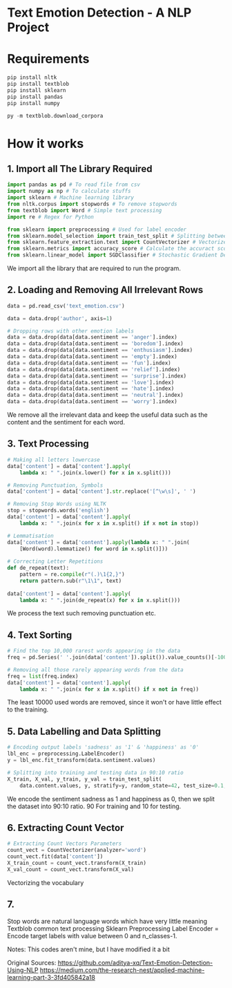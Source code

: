 # Text Emotion Detection - A NLP Project

# Requirements
```python
pip install nltk
pip install textblob
pip install sklearn
pip install pandas
pip install numpy

py -m textblob.download_corpora
```

# How it works
## 1. Import all The Library Required
```python
import pandas as pd # To read file from csv
import numpy as np # To calculate stuffs
import sklearn # Machine learning library
from nltk.corpus import stopwords # To remove stopwords
from textblob import Word # Simple text processing
import re # Regex for Python

from sklearn import preprocessing # Used for label encoder
from sklearn.model_selection import train_test_split # Splitting between training and testing data
from sklearn.feature_extraction.text import CountVectorizer # Vectorize words
from sklearn.metrics import accuracy_score # Calculate the accuract score
from sklearn.linear_model import SGDClassifier # Stochastic Gradient Descent
```
We import all the library that are required to run the program.
## 2. Loading and Removing All Irrelevant Rows
```python
data = pd.read_csv('text_emotion.csv')

data = data.drop('author', axis=1)

# Dropping rows with other emotion labels
data = data.drop(data[data.sentiment == 'anger'].index)
data = data.drop(data[data.sentiment == 'boredom'].index)
data = data.drop(data[data.sentiment == 'enthusiasm'].index)
data = data.drop(data[data.sentiment == 'empty'].index)
data = data.drop(data[data.sentiment == 'fun'].index)
data = data.drop(data[data.sentiment == 'relief'].index)
data = data.drop(data[data.sentiment == 'surprise'].index)
data = data.drop(data[data.sentiment == 'love'].index)
data = data.drop(data[data.sentiment == 'hate'].index)
data = data.drop(data[data.sentiment == 'neutral'].index)
data = data.drop(data[data.sentiment == 'worry'].index)
```
We remove all the irrelevant data and keep the useful data such as the content and the sentiment for each word.
## 3. Text Processing
```python
# Making all letters lowercase
data['content'] = data['content'].apply(
    lambda x: " ".join(x.lower() for x in x.split()))

# Removing Punctuation, Symbols
data['content'] = data['content'].str.replace('[^\w\s]', ' ')

# Removing Stop Words using NLTK
stop = stopwords.words('english')
data['content'] = data['content'].apply(
    lambda x: " ".join(x for x in x.split() if x not in stop))

# Lemmatisation
data['content'] = data['content'].apply(lambda x: " ".join(
    [Word(word).lemmatize() for word in x.split()]))
    
# Correcting Letter Repetitions
def de_repeat(text):
    pattern = re.compile(r"(.)\1{2,}")
    return pattern.sub(r"\1\1", text)
    
data['content'] = data['content'].apply(
    lambda x: " ".join(de_repeat(x) for x in x.split()))
```
We process the text such removing punctuation etc.
## 4. Text Sorting
```python
# Find the top 10,000 rarest words appearing in the data
freq = pd.Series(' '.join(data['content']).split()).value_counts()[-10000:]

# Removing all those rarely appearing words from the data
freq = list(freq.index)
data['content'] = data['content'].apply(
    lambda x: " ".join(x for x in x.split() if x not in freq))
```
The least 10000 used words are removed, since it won't or have little effect to the training.
## 5. Data Labelling and Data Splitting
```python
# Encoding output labels 'sadness' as '1' & 'happiness' as '0'
lbl_enc = preprocessing.LabelEncoder()
y = lbl_enc.fit_transform(data.sentiment.values)

# Splitting into training and testing data in 90:10 ratio
X_train, X_val, y_train, y_val = train_test_split(
    data.content.values, y, stratify=y, random_state=42, test_size=0.1, shuffle=True)
```
We encode the sentiment sadness as 1 and happiness as 0, then we split the dataset into 90:10 ratio. 90 For training and 10 for testing.
## 6. Extracting Count Vector
```python
# Extracting Count Vectors Parameters
count_vect = CountVectorizer(analyzer='word')
count_vect.fit(data['content'])
X_train_count = count_vect.transform(X_train)
X_val_count = count_vect.transform(X_val)
```
Vectorizing the vocabulary
## 7. 


Stop words are natural language words which have very little meaning
Textblob common text processing
Sklearn Preprocessing Label Encoder = Encode target labels with value between 0 and n_classes-1.

Notes:
This codes aren't mine, but I have modified it a bit

Original Sources:
https://github.com/aditya-xq/Text-Emotion-Detection-Using-NLP
https://medium.com/the-research-nest/applied-machine-learning-part-3-3fd405842a18
